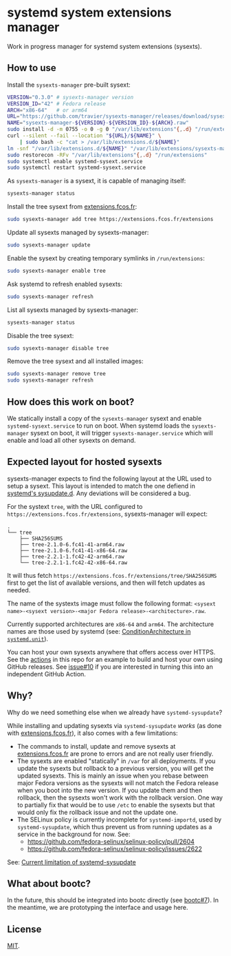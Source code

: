 # systemd system extensions manager

Work in progress manager for systemd system extensions (sysexts).

## How to use

Install the `sysexts-manager` pre-built sysext:

```bash
VERSION="0.3.0" # sysexts-manager version
VERSION_ID="42" # Fedora release
ARCH="x86-64"   # or arm64
URL="https://github.com/travier/sysexts-manager/releases/download/sysexts-manager/"
NAME="sysexts-manager-${VERSION}-${VERSION_ID}-${ARCH}.raw"
sudo install -d -m 0755 -o 0 -g 0 "/var/lib/extensions"{,.d} "/run/extensions"
curl --silent --fail --location "${URL}/${NAME}" \
    | sudo bash -c "cat > /var/lib/extensions.d/${NAME}"
ln -snf "/var/lib/extensions.d/${NAME}" "/var/lib/extensions/sysexts-manager.raw"
sudo restorecon -RFv "/var/lib/extensions"{,.d} "/run/extensions"
sudo systemctl enable systemd-sysext.service
sudo systemctl restart systemd-sysext.service
```

As `sysexts-manager` is a sysext, it is capable of managing itself:

```bash
sysexts-manager status
```

Install the tree sysext from [extensions.fcos.fr](https://extensions.fcos.fr):

```bash
sudo sysexts-manager add tree https://extensions.fcos.fr/extensions
```

Update all sysexts managed by sysexts-manager:

```bash
sudo sysexts-manager update
```

Enable the sysext by creating temporary symlinks in `/run/extensions`:

```bash
sudo sysexts-manager enable tree
```

Ask systemd to refresh enabled sysexts:

```bash
sudo sysexts-manager refresh
```

List all sysexts managed by sysexts-manager:

```bash
sysexts-manager status
```

Disable the tree sysext:

```bash
sudo sysexts-manager disable tree
```

Remove the tree sysext and all installed images:

```bash
sudo sysexts-manager remove tree
sudo sysexts-manager refresh
```

## How does this work on boot?

We statically install a copy of the `sysexts-manager` sysext and enable
`systemd-sysext.service` to run on boot. When systemd loads the
`sysexts-manager` sysext on boot, it will trigger `sysexts-manager.service`
which will enable and load all other sysexts on demand.

## Expected layout for hosted sysexts

sysexts-manager expects to find the following layout at the URL used to
setup a sysext. This layout is intended to match the one defiend in
[systemd's sysupdate.d](https://www.freedesktop.org/software/systemd/man/latest/sysupdate.d.html).
Any deviations will be considered a bug.

For the systext `tree`, with the URL configured to
`https://extensions.fcos.fr/extensions`, sysexts-manager will expect:

```
.
└── tree
    ├── SHA256SUMS
    ├── tree-2.1.0-6.fc41-41-arm64.raw
    ├── tree-2.1.0-6.fc41-41-x86-64.raw
    ├── tree-2.2.1-1.fc42-42-arm64.raw
    └── tree-2.2.1-1.fc42-42-x86-64.raw
```

It will thus fetch `https://extensions.fcos.fr/extensions/tree/SHA256SUMS`
first to get the list of available versions, and then will fetch updates as
needed.

The name of the systexts image must follow the following format:
`<sysext name>-<sysext version>-<major Fedora release>-<architecture>.raw`.

Currently supported architectures are `x86-64` and `arm64`. The architecture
names are those used by systemd (see:
[ConditionArchitecture in `systemd.unit`](https://www.freedesktop.org/software/systemd/man/latest/systemd.unit.html#ConditionArchitecture=)).

You can host your own sysexts anywhere that offers access over HTTPS. See the
[actions](.github/actions) in this repo for an example to build and host your
own using GitHub releases. See
[issue#10](https://github.com/travier/sysexts-manager/issues/10) if you are
interested in turning this into an independent GitHub Action.

## Why?

Why do we need something else when we already have `systemd-sysupdate`?

While installing and updating sysexts via `systemd-sysupdate` *works* (as done
with [extensions.fcos.fr](https://extensions.fcos.fr/)), it also comes with a
few limitations:
- The commands to install, update and remove sysexts at
  [extensions.fcos.fr](https://extensions.fcos.fr/) are prone to errors and are
  not really user friendly.
- The sysexts are enabled "statically" in `/var` for all deployments. If you
  update the sysexts but rollback to a previous version, you will get the
  updated sysexts. This is mainly an issue when you rebase between major Fedora
  versions as the sysexts will not match the Fedora release when you boot into
  the new version. If you update them and then rollback, then the sysexts won't
  work with the rollback version. One way to partially fix that would be to use
  `/etc` to enable the sysexts but that would only fix the rollback issue and
  not the update one.
- The SELinux policy is currently incomplete for `systemd-importd`, used by
  `systemd-sysupdate`, which thus prevent us from running updates as a service
  in the background for now. See:
  - <https://github.com/fedora-selinux/selinux-policy/pull/2604>
  - <https://github.com/fedora-selinux/selinux-policy/issues/2622>

See: [Current limitation of systemd-sysupdate](https://travier.github.io/fedora-sysexts/#current-limitation-of-systemd-sysupdate)

## What about bootc?

In the future, this should be integrated into bootc directly (see
[bootc#7](https://github.com/bootc-dev/bootc/issues/7)). In the meantime, we
are prototyping the interface and usage here.

## License

[MIT](LICENSES/MIT.txt).
